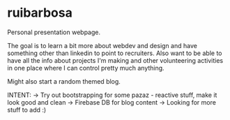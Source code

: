 # ruibarbosa
Personal presentation webpage. 

The goal is to learn a bit more about webdev and design and have something other than linkedin to point to recruiters. Also want to be able to have all the info about projects I'm making and other volunteering activities in one place where I can control pretty much anything. 

Might also start a random themed blog.

INTENT:
-> Try out bootstrapping for some pazaz - reactive stuff, make it look good and clean
-> Firebase DB for blog content
-> Looking for more stuff to add :) 


